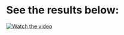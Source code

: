 # See the results below:

[![Watch the video](https://user-images.githubusercontent.com/71460155/233825197-db058396-150b-4bb3-a9f4-9ae552a16683.png)](https://www.loom.com/share/7265d241dadd4a36bdf1c736f45f6961)

